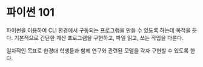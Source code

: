 # 파이썬 101

파이썬을 이용하여 CLI 환경에서 구동되는 프로그램을 만들 수 있도록 하는데 목적을 둔다. 기본적으로 간단한 계산 프로그램을 구현하고, 파일 읽고, 쓰는 작업을 다룬다.

일차적인 목표로 한경대 학생들과 함께 연구와 관련된 모델을 각자 구현할 수 있도록 한다.